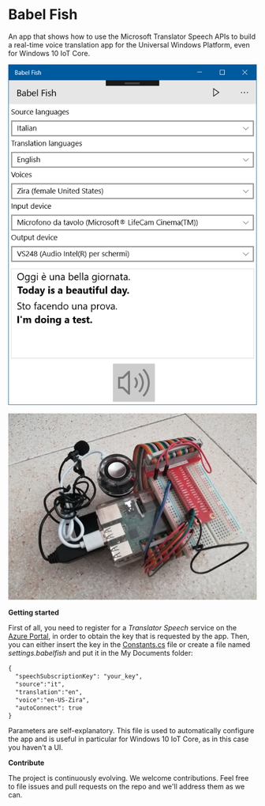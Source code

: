 # Babel Fish

An app that shows how to use the Microsoft Translator Speech APIs to build a real-time voice translation app for the Universal Windows Platform, even for Windows 10 IoT Core.

![A screenshot of the UWP desktop version](https://raw.githubusercontent.com/marcominerva/BabelFish/master/Screenshots/App.png)

![The Windows 10 IoT Core device running the app](https://raw.githubusercontent.com/marcominerva/BabelFish/master/Screenshots/App-IoT.jpg)


**Getting started**

First of all, you need to register for a *Translator Speech* service on the [Azure Portal](https://portal.azure.com/#create/Microsoft.CognitiveServicesSpeechTranslation), in order to obtain the key that is requested by the app. Then, you can either insert the key in the [Constants.cs](https://github.com/marcominerva/BabelFish/blob/master/BabelFish/Common/Constants.cs#L11) file or create a file named *settings.babelfish* and put it in the My Documents folder:

```
{
  "speechSubscriptionKey": "your_key",
  "source":"it",
  "translation":"en",
  "voice":"en-US-Zira",
  "autoConnect": true
}
```

Parameters are self-explanatory. This file is used to automatically configure the app and is useful in particular for Windows 10 IoT Core, as in this case you haven't a UI.

**Contribute**

The project is continuously evolving. We welcome contributions. Feel free to file issues and pull requests on the repo and we'll address them as we can.